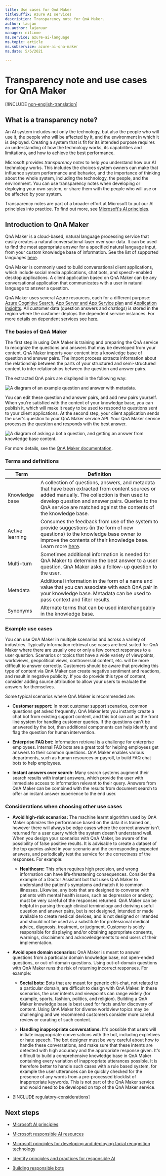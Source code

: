 ```yaml
---
title: Use cases for QnA Maker
titleSuffix: Azure AI services
description: Transparency note for QnA Maker.
author: laujan
ms.author: lajanuar
manager: nitinme
ms.service: azure-ai-language
ms.topic: article
ms.subservice: azure-ai-qna-maker
ms.date: 5/5/2021

---
```


# Transparency note and use cases for QnA Maker

[!INCLUDE [non-english-translation](../includes/non-english-translation.md)]

## What is a transparency note?

An AI system includes not only the technology, but also the people who will use it, the people who will be affected by it, and the environment in which it is deployed. Creating a system that is fit for its intended purpose requires an understanding of how the technology works, its capabilities and limitations, and how to achieve the best performance.

Microsoft provides *transparency notes* to help you understand how our AI technology works. This includes the choices system owners can make that influence system performance and behavior, and the importance of thinking about the whole system, including the technology, the people, and the environment. You can use transparency notes when developing or deploying your own system, or share them with the people who will use or be affected by your system.

Transparency notes are part of a broader effort at Microsoft to put our AI principles into practice. To find out more, see [Microsoft's AI principles](https://www.microsoft.com/ai/responsible-ai).

## Introduction to QnA Maker

QnA Maker is a cloud-based, natural language processing service that easily creates a natural conversational layer over your data. It can be used to find the most appropriate answer for a specified natural language input, from your custom knowledge base of information. See the list of supported languages [here](/azure/ai-services/qnamaker/overview/language-support?tabs=v1).

QnA Maker is commonly used to build conversational client applications, which include social media applications, chat bots, and speech-enabled desktop applications. A client application based on QnA Maker can be any conversational application that communicates with a user in natural language to answer a question.

QnA Maker uses several Azure resources, each for a different purpose: [Azure Cognitive Search](/azure/ai-services/qnamaker/concepts/azure-resources#cognitive-search-resource), [App Server and App Service plan](/azure/ai-services/qnamaker/concepts/azure-resources#app-service-and-app-service-plan) and [Application Insights](/azure/ai-services/qnamaker/concepts/azure-resources#application-insights). All customer data (question answers and chatlogs) is stored in the region where the customer deploys the dependent service instances. For more details on dependent services see [here](/azure/ai-services/qnamaker/concepts/plan?tabs=v1).

### The basics of QnA Maker

The first step in using QnA Maker is training and preparing the QnA service to recognize the questions and answers that may be developed from your content.  QnA Maker imports your content into a knowledge base of question and answer pairs. The import process extracts information about the relationship between the parts of your structured and semi-structured content to infer relationships between the question and answer pairs.

The extracted QnA pairs are displayed in the following way:

![A diagram of an example question and answer with metadata.](media\qnamaker-qna-table.png)

You can edit these question and answer pairs, and add new pairs yourself. When you're satisfied with the content of your knowledge base, you can publish it, which will make it ready to be used to respond to questions sent to your client applications. At the second step, your client application sends the user's question to your QnA Maker service API. Your QnA Maker service processes the question and responds with the best answer.

![A diagram of asking a bot a question, and getting an answer from knowledge base content.](media\qnamaker-request-response.png)

For more details, see the [QnA Maker documentation](/azure/ai-services/qnamaker/). 

### Terms and definitions

**Term**    |  **Definition**
------ | ------
Knowledge base   | A collection of questions, answers, and metadata that have been extracted from content sources or added manually. The collection is then used to develop question and answer pairs. Queries to the QnA service are matched against the contents of the knowledge base.
Active learning | Consumes the feedback from use of the system to provide suggestions (in the form of new questions) to the knowledge base owner to improve the contents of their knowledge base. Learn more [here](/azure/ai-services/qnamaker/how-to/use-active-learning?tabs=v1).
Multi-turn | Sometimes additional information is needed for QnA Maker to determine the best answer to a user question. QnA Maker asks a follow-up question to the user.
Metadata | Additional information in the form of a name and value that you can associate with each QnA pair in your knowledge base. Metadata can be used to pass context and filter results.
Synonyms  | Alternate terms that can be used interchangeably in the knowledge base.

### Example use cases

You can use QnA Maker in multiple scenarios and across a variety of industries. Typically information retrieval use cases are best suited for QnA Maker where there are usually one or only a few correct responses to a user question. Scenarios or topics that have a wide variety of viewpoints, worldviews, geopolitical views, controversial content, etc. will be more difficult to answer correctly. Customers should be aware that providing this type of content via QnA Maker can create negative sentiment and reactions, and result in negative publicity. If you do provide this type of content, consider adding source attribution to allow your users to evaluate the answers for themselves. 

Some typical scenarios where QnA Maker is recommended are:

- **Customer support:** In most customer support scenarios, common questions get asked frequently. QnA Maker lets you instantly create a chat bot from existing support content, and this bot can act as the front line system for handling customer queries. If the questions can't be answered by the bot, then additional components can help identify and flag the question for human intervention.

- **Enterprise FAQ bot:** Information retrieval is a challenge for enterprise employees. Internal FAQ bots are a great tool for helping employees get answers to their common questions. QnA Maker enables various departments, such as human resources or payroll, to build FAQ chat bots to help employees.

- **Instant answers over search:** Many search systems augment their search results with instant answers, which provide the user with immediate access to information relevant to their query. Answers from QnA Maker can be combined with the results from document search to offer an instant answer experience to the end user.

### Considerations when choosing other use cases

* **Avoid high-risk scenarios:** The machine learnt algorithm used by QnA Maker optimizes the performance based on the data it is trained on, however there will always be edge cases where the correct answer isn't returned for a user query which the system doesn't understand well. When you design your scenarios with QnA Maker, be aware of the possibility of false positive results. It is advisable to create a dataset of the top queries asked in your scenario and the corresponding expected answers, and periodically test the service for the correctness of the responses. For example:

  * **Healthcare:** This often requires high precision, and wrong information can have life-threatening consequences. Consider the example of a Doctor Assistant bot that uses QnA Maker to understand the patient's symptoms and match it to common illnesses.  Likewise, any bots that are designed to converse with patients with mental health issues, such as depression or anxiety, must be very careful of the responses returned. QnA Maker can be helpful in parsing through clinical terminology and deriving useful question and answer pairs, but is not designed, intended or made available to create medical devices, and is not designed or intended and should not be used as a substitute for professional medical advice, diagnosis, treatment, or judgment. Customer is solely responsible for displaying and/or obtaining appropriate consents, warnings, disclaimers and acknowledgements to end users of their implementation.

* **Avoid open domain scenarios:** QnA Maker is meant to answer questions from a particular domain knowledge base, not open-ended questions, or out-of-domain questions. Using out-of-domain questions with QnA Maker runs the risk of returning incorrect responses. For example:

  * **Social bots:** Bots that are meant for generic chit-chat, not related to a particular domain, are difficult to design with QnA Maker. In these scenarios, the user intents and viewpoints can range widely (for example, sports, fashion, politics, and religion). Building a QnA Maker knowledge base is best used for facts and/or discovery of content.  Using QnA Maker for diverse worldview topics may be challenging and we recommend customers consider more careful review or curating of such content.

  * **Handling inappropriate conversations:** It's possible that users will initiate inappropriate conversations with the bot, including expletives or hate speech. The bot designer must be very careful about how to handle these conversations, and make sure that these intents are detected with high accuracy and the appropriate response given. It's difficult to build a comprehensive knowledge base in QnA Maker containing every variation of inappropriate utterances possible. It is therefore better to handle such cases with a rule based system, for example the user utterances can be quickly checked for the presence of any words from a pre-processed blocklist of inappropriate keywords. This is not part of the QnA Maker service and would need to be developed on top of the QnA Maker service. 

* [!INCLUDE [regulatory-considerations](../includes/regulatory-considerations.md)]

## Next steps

* [Microsoft AI principles](https://www.microsoft.com/ai/responsible-ai)

* [Microsoft responsible AI resources](https://www.microsoft.com/ai/responsible-ai-resources)

* [Microsoft principles for developing and deploying facial recognition technology](https://blogs.microsoft.com/wp-content/uploads/prod/sites/5/2018/12/MSFT-Principles-on-Facial-Recognition.pdf)

* [Identify principles and practices for responsible AI](/training/paths/responsible-ai-business-principles/)

* [Building responsible bots](https://www.microsoft.com/research/uploads/prod/2018/11/Bot_Guidelines_Nov_2018.pdf)
